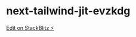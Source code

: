 # next-tailwind-jit-evzkdg

[Edit on StackBlitz ⚡️](https://stackblitz.com/edit/next-tailwind-jit-evzkdg)